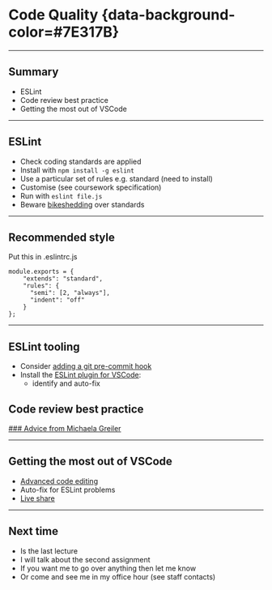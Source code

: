 # Code Quality {data-background-color=#7E317B}

---

## Summary

- ESLint
- Code review best practice
- Getting the most out of VSCode

---

## ESLint

- Check coding standards are applied
- Install with `npm install -g eslint`
- Use a particular set of rules e.g. standard (need to install)
- Customise (see coursework specification)
- Run with `eslint file.js`
- Beware [bikeshedding](https://exceptionnotfound.net/bikeshedding-the-daily-software-anti-pattern/) over standards

---

## Recommended style

Put this in .eslintrc.js
```
module.exports = {
    "extends": "standard",
    "rules": {
      "semi": [2, "always"],
      "indent": "off"
    }
};
```
---

## ESLint tooling

- Consider [adding a git pre-commit hook](https://levelup.gitconnected.com/how-to-run-eslint-using-pre-commit-hook-25984fbce17e)
- Install the [ESLint plugin for VSCode](https://marketplace.visualstudio.com/items?itemName=dbaeumer.vscode-eslint):
  - identify and auto-fix 


## Code review best practice

[### Advice from Michaela Greiler](https://www.michaelagreiler.com/respectful-constructive-code-review-feedback/)

---

## Getting the most out of VSCode

- [Advanced code editing](https://code.visualstudio.com/docs/introvideos/codeediting)
- Auto-fix for ESLint problems
- [Live share](https://code.visualstudio.com/learn/collaboration/live-share)

---

## Next time 

- Is the last lecture
- I will talk about the second assignment
- If you want me to go over anything then let me know
- Or come and see me in my office hour (see staff contacts)




